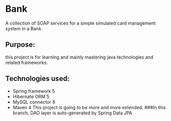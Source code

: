 # Bank
A collection of SOAP services for a simple simulated card management system in a Bank.
## Purpose:
this project is for learning and mainly mastering java technologies and related frameworks.
## Technologies used:
- Spring framework 5
- Hibernate ORM 5
- MySQL connector 8
- Maven 4
This project is going to be more and more extended.
###In this branch, DAO layer is auto-generated by Spring Data JPA
